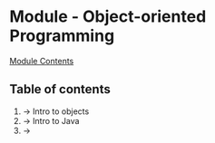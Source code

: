 # Module - Object-oriented Programming

[Module Contents](../../../README.md)

## Table of contents

1. -> Intro to objects
2. -> Intro to Java
3. ->
